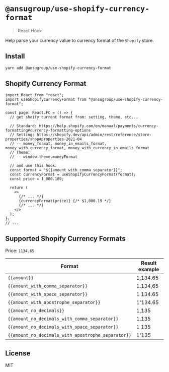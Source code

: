 # `@ansugroup/use-shopify-currency-format`

> React Hook

Help parse your currency value to currency format of the `Shopify` store.

## Install

```bash
yarn add @ansugroup/use-shopify-currency-format
```

## Shopify Currency Format

```tsx
import React from "react";
import useShopifyCurrencyFormat from "@ansugroup/use-shopify-currency-format";

const page: React.FC = () => {
  // get shoify current format from: setting, theme, etc...

  // Standard: https://help.shopify.com/en/manual/payments/currency-formatting#currency-formatting-options
  // Setting: https://shopify.dev/api/admin/rest/reference/store-properties/shop#properties-2021-04
  // -- money_format, money_in_emails_format, money_with_currency_format, money_with_currency_in_emails_format
  // Theme:
  // -- window.theme.moneyFormat

  // and use this hook:
  const format = "${{amount_with_comma_separator}}";
  const currencyFormat = useShopifyCurrencyFormat(format);
  const price = 1_000.189;

  return (
    <>
      {/* ... */}
      {currencyFormat(price)} {/* $1,000.19 */}
      {/* ... */}
    </>
  );
};
// ...
```

## Supported Shopify Currency Formats

Price: `1134.65`

| Format                                             | Result example |
| -------------------------------------------------- | -------------- |
| `{{amount}}`                                       | 1,134.65       |
| `{{amount_with_comma_separator}}`                  | 1.134,65       |
| `{{amount_with_space_separator}}`                  | 1 134.65       |
| `{{amount_with_apostrophe_separator}}`             | 1'134.65       |
| `{{amount_no_decimals}}`                           | 1,135          |
| `{{amount_no_decimals_with_comma_separator}}`      | 1.135          |
| `{{amount_no_decimals_with_space_separator}}`      | 1 135          |
| `{{amount_no_decimals_with_apostrophe_separator}}` | 1'135          |

## License

MIT
